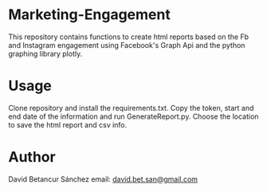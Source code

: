 ﻿# Marketing-Engagement
This repository contains functions to create html reports based on the Fb and Instagram engagement using Facebook's Graph Api and the python graphing library plotly.

# Usage
Clone repository and install the requirements.txt.
Copy the token, start and end date of the information and run GenerateReport.py.
Choose the location to save the html report and csv info.

# Author
David Betancur Sánchez
email: david.bet.san@gmail.com

